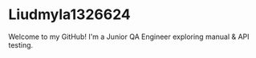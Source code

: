 # Liudmyla1326624
Welcome to my GitHub! I'm a Junior QA Engineer exploring manual &amp; API testing.
